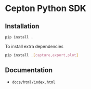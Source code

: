 Cepton Python SDK
=================

## Installation

```sh
pip install .
```

To install extra dependencies

```sh
pip install .[capture,export,plot]
```

## Documentation

- `docs/html/index.html`

